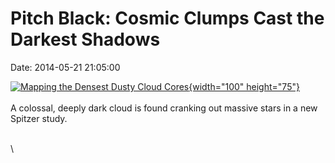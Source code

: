 Pitch Black: Cosmic Clumps Cast the Darkest Shadows
===================================================

Date: 2014-05-21 21:05:00

[![Mapping the Densest Dusty Cloud
Cores](http://www.jpl.nasa.gov/images/spitzer/20140521/pia18010-226.jpg){width="100"
height="75"}](http://www.jpl.nasa.gov/news/news.cfm?release=2014-158&rn=news.xml&rst=4153)\
\
A colossal, deeply dark cloud is found cranking out massive stars in a
new Spitzer study.

\
\
